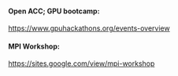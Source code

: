 #### Open ACC; GPU bootcamp:
<https://www.gpuhackathons.org/events-overview>


#### MPI Workshop:
<https://sites.google.com/view/mpi-workshop>


